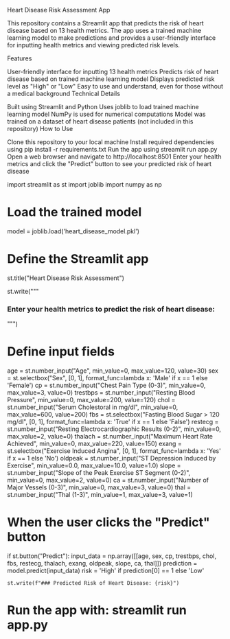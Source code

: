 Heart Disease Risk Assessment App

This repository contains a Streamlit app that predicts the risk of heart disease based on 13 health metrics. The app uses a trained machine learning model to make predictions and provides a user-friendly interface for inputting health metrics and viewing predicted risk levels.

Features

User-friendly interface for inputting 13 health metrics
Predicts risk of heart disease based on trained machine learning model
Displays predicted risk level as "High" or "Low"
Easy to use and understand, even for those without a medical background
Technical Details

Built using Streamlit and Python
Uses joblib to load trained machine learning model
NumPy is used for numerical computations
Model was trained on a dataset of heart disease patients (not included in this repository)
How to Use

Clone this repository to your local machine
Install required dependencies using pip install -r requirements.txt
Run the app using streamlit run app.py
Open a web browser and navigate to http://localhost:8501
Enter your health metrics and click the "Predict" button to see your predicted risk of heart disease

import streamlit as st
import joblib
import numpy as np

# Load the trained model
model = joblib.load('heart_disease_model.pkl')

# Define the Streamlit app
st.title("Heart Disease Risk Assessment")

st.write("""
### Enter your health metrics to predict the risk of heart disease:
""")

# Define input fields
age = st.number_input("Age", min_value=0, max_value=120, value=30)
sex = st.selectbox("Sex", [0, 1], format_func=lambda x: 'Male' if x == 1 else 'Female')
cp = st.number_input("Chest Pain Type (0-3)", min_value=0, max_value=3, value=0)
trestbps = st.number_input("Resting Blood Pressure", min_value=0, max_value=200, value=120)
chol = st.number_input("Serum Cholestoral in mg/dl", min_value=0, max_value=600, value=200)
fbs = st.selectbox("Fasting Blood Sugar > 120 mg/dl", [0, 1], format_func=lambda x: 'True' if x == 1 else 'False')
restecg = st.number_input("Resting Electrocardiographic Results (0-2)", min_value=0, max_value=2, value=0)
thalach = st.number_input("Maximum Heart Rate Achieved", min_value=0, max_value=220, value=150)
exang = st.selectbox("Exercise Induced Angina", [0, 1], format_func=lambda x: 'Yes' if x == 1 else 'No')
oldpeak = st.number_input("ST Depression Induced by Exercise", min_value=0.0, max_value=10.0, value=1.0)
slope = st.number_input("Slope of the Peak Exercise ST Segment (0-2)", min_value=0, max_value=2, value=0)
ca = st.number_input("Number of Major Vessels (0-3)", min_value=0, max_value=3, value=0)
thal = st.number_input("Thal (1-3)", min_value=1, max_value=3, value=1)

# When the user clicks the "Predict" button
if st.button("Predict"):
    input_data = np.array([[age, sex, cp, trestbps, chol, fbs, restecg, thalach, exang, oldpeak, slope, ca, thal]])
    prediction = model.predict(input_data)
    risk = 'High' if prediction[0] == 1 else 'Low'
    
    st.write(f"### Predicted Risk of Heart Disease: {risk}")

# Run the app with: streamlit run app.py
